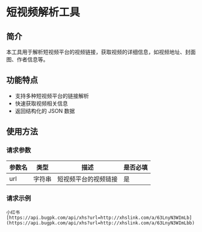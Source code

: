 # 短视频解析工具

## 简介
本工具用于解析短视频平台的视频链接，获取视频的详细信息，如视频地址、封面图、作者信息等。

## 功能特点
- 支持多种短视频平台的链接解析
- 快速获取视频相关信息
- 返回结构化的 JSON 数据

## 使用方法

### 请求参数
| 参数名 | 类型 | 描述 | 是否必填 |
| ---- | ---- | ---- | ---- |
| url | 字符串 | 短视频平台的视频链接 | 是 |

### 请求示例
```plaintext
小红书
[https://api.bugpk.com/api/xhs?url=http://xhslink.com/a/63LnyN3WImLb](https://api.bugpk.com/api/xhs?url=http://xhslink.com/a/63LnyN3WImLbb)
